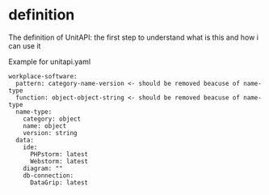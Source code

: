 # definition
The definition of UnitAPI: the first step to understand what is this and how i can use it


Example for unitapi.yaml


    workplace-software:
      pattern: category-name-version <- should be removed beacuse of name-type
      function: object-object-string <- should be removed beacuse of name-type
      name-type:
        category: object
        name: object
        version: string
      data:        
        ide:
          PHPstorm: latest
          Webstorm: latest
        diagram: ""
        db-connection:
          DataGrip: latest
